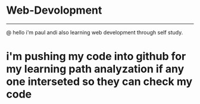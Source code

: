# Web-Devolopment
--------------------------------------------------
@ hello i'm paul andi also learning web development through self study.
# i'm pushing my code into github for my learning path analyzation if any one interseted so they can check my code 
